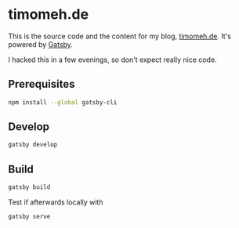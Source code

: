 # timomeh.de

This is the source code and the content for my blog, [timomeh.de](https://timomeh.de). It's powered by [Gatsby](https://www.gatsbyjs.org).

I hacked this in a few evenings, so don't expect really nice code.

## Prerequisites

```sh
npm install --global gatsby-cli
```

## Develop

```sh
gatsby develop
```

## Build

```sh
gatsby build
```

Test if afterwards locally with

```sh
gatsby serve
```
